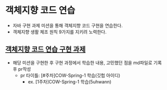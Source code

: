 # 객체지향 코드 연습
- 자바 구현 과제 미션을 통해 객체지향 코드 구현을 연습한다.
- 객체지향 생활 체조 원칙 9가지를 지키려 노력한다.

## [객체지향 코드 연습 구현 과제](https://github.com/COW-edu/practice-oop-lotto)
- 해당 미션을 구현한 후 구현 과정에서 학습한 내용, 고민했던 점을 md파일로 기록 후 pr작성
  - pr 타이틀: [#주차]COW-Spring-1 학습(깃헙 아이디)
    - ex. [1주차]COW-Spring-1 학습(5uhwann)
